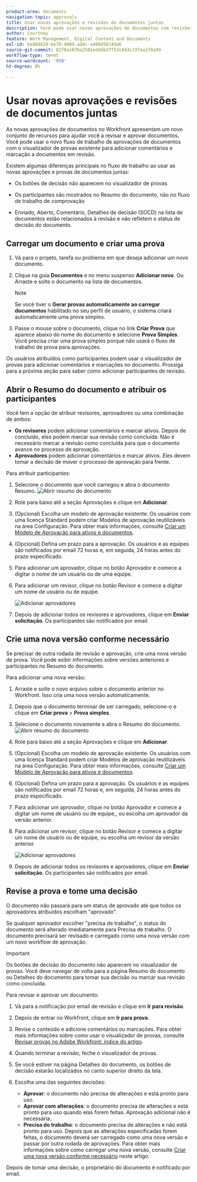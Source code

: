 ```yaml
---
product-area: documents
navigation-topic: approvals
title: Usar novas aprovações e revisões de documentos juntas
description: Você pode usar novas aprovações de documentos com revisões.
author: Courtney
feature: Work Management, Digital Content and Documents
exl-id: be484629-6e70-4809-ad4c-a489d5814da6
source-git-commit: 8270a107ba2501eddbb27f52c843c337aa1f8a99
workflow-type: tm+mt
source-wordcount: '950'
ht-degree: 0%

---
```


# Usar novas aprovações e revisões de documentos juntas

As novas aprovações de documentos no Workfront apresentam um novo conjunto de recursos para ajudar você a revisar e aprovar documentos. Você pode usar o novo fluxo de trabalho de aprovações de documentos com o visualizador de provas existente para adicionar comentários e marcação a documentos em revisão.

Existem algumas diferenças principais no fluxo de trabalho ao usar as novas aprovações e provas de documentos juntas:

* Os botões de decisão não aparecem no visualizador de provas

* Os participantes são mostrados no Resumo do documento, não no fluxo de trabalho de comprovação

* Enviado, Aberto, Comentário, Detalhes de decisão (SOCD) na lista de documentos estão relacionados à revisão e não refletem o status de decisão do documento.

## Carregar um documento e criar uma prova

1. Vá para o projeto, tarefa ou problema em que deseja adicionar um novo documento.
1. Clique na guia **Documentos** e no menu suspenso **Adicionar novo**.
Ou
Arraste e solte o documento na lista de documentos.

   >[!NOTE]
   >
   >Se você tiver o **Gerar provas automaticamente ao carregar documentos** habilitado no seu perfil de usuário, o sistema criará automaticamente uma prova simples.

1. Passe o mouse sobre o documento, clique no link **Criar Prova** que aparece abaixo do nome do documento e selecione **Prova Simples**. Você precisa criar uma prova simples porque não usará o fluxo de trabalho de prova para aprovações.

Os usuários atribuídos como participantes podem usar o visualizador de provas para adicionar comentários e marcações no documento. Prossiga para a próxima seção para saber como adicionar participantes de revisão.

## Abrir o Resumo do documento e atribuir os participantes

Você tem a opção de atribuir revisores, aprovadores ou uma combinação de ambos:

* **Os revisores** podem adicionar comentários e marcar ativos. Depois de concluído, eles podem marcar sua revisão como concluída. Não é necessário marcar a revisão como concluída para que o documento avance no processo de aprovação.
* **Aprovadores** podem adicionar comentários e marcar ativos. Eles devem tomar a decisão de mover o processo de aprovação para frente.

Para atribuir participantes:

1. Selecione o documento que você carregou e abra o documento Resumo.
   ![Abrir resumo do documento](assets/open-doc-summary.png)

1. Role para baixo até a seção Aprovações e clique em **Adicionar**.

1. (Opcional) Escolha um modelo de aprovação existente. Os usuários com uma licença Standard podem criar Modelos de aprovação reutilizáveis na área Configuração. Para obter mais informações, consulte [Criar um Modelo de Aprovação para ativos e documentos](/help/quicksilver/review-and-approve-work/document-reviews-and-approvals/manage-document-approvals/create-approval-template.md).

1. (Opcional) Defina um prazo para a aprovação. Os usuários e as equipes são notificados por email 72 horas e, em seguida, 24 horas antes do prazo especificado.

1. Para adicionar um aprovador, clique no botão Aprovador e comece a digitar o nome de um usuário ou de uma equipe.

1. Para adicionar um revisor, clique no botão Revisor e comece a digitar um nome de usuário ou de equipe.

   ![Adicionar aprovadores](assets/add-approvers.png)

1. Depois de adicionar todos os revisores e aprovadores, clique em **Enviar solicitação**. Os participantes são notificados por email.

## Crie uma nova versão conforme necessário

Se precisar de outra rodada de revisão e aprovação, crie uma nova versão de prova.  <!-- and add the previous participants, new participants, or a mix of both. --> Você pode exibir informações sobre versões anteriores e participantes no Resumo do documento.

Para adicionar uma nova versão:

1. Arraste e solte o novo arquivo sobre o documento anterior no Workfront. Isso cria uma nova versão automaticamente.

1. Depois que o documento terminar de ser carregado, selecione-o e clique em **Criar prova** > **Prova simples**.

1. Selecione o documento novamente e abra o Resumo do documento.
   ![Abrir resumo do documento](assets/open-doc-summary.png)

1. Role para baixo até a seção Aprovações e clique em **Adicionar**.

1. (Opcional) Escolha um modelo de aprovação existente. Os usuários com uma licença Standard podem criar Modelos de aprovação reutilizáveis na área Configuração. Para obter mais informações, consulte [Criar um Modelo de Aprovação para ativos e documentos](/help/quicksilver/review-and-approve-work/document-reviews-and-approvals/manage-document-approvals/create-approval-template.md).

1. (Opcional) Defina um prazo para a aprovação. Os usuários e as equipes são notificados por email 72 horas e, em seguida, 24 horas antes do prazo especificado.

1. Para adicionar um aprovador, clique no botão Aprovador e comece a digitar um nome de usuário ou de equipe,<span class="preview">, ou escolha um aprovador da versão anterior.</span>

1. Para adicionar um revisor, clique no botão Revisor e comece a digitar um nome de usuário ou de equipe, <span class="preview">ou escolha um revisor da versão anterior. </span>

   ![Adicionar aprovadores](assets/add-approvers.png)

1. Depois de adicionar todos os revisores e aprovadores, clique em **Enviar solicitação**. Os participantes são notificados por email.

<!-- add info about reusing previous participants once released -->


## Revise a prova e tome uma decisão

O documento não passará para um status de aprovado até que todos os aprovadores atribuídos escolham &quot;aprovado&quot;.

Se qualquer aprovador escolher &quot;precisa de trabalho&quot;, o status do documento será alterado imediatamente para Precisa de trabalho. O documento precisará ser revisado e carregado como uma nova versão com um novo workflow de aprovação.

>[!IMPORTANT]
>
>Os botões de decisão do documento não aparecem no visualizador de provas. Você deve navegar de volta para a página Resumo do documento ou Detalhes do documento para tomar sua decisão ou marcar sua revisão como concluída.

Para revisar e aprovar um documento:

1. Vá para a notificação por email de revisão e clique em **Ir para revisão**.

1. Depois de entrar no Workfront, clique em **Ir para prova**.

1. Revise o conteúdo e adicione comentários ou marcações. Para obter mais informações sobre como usar o visualizador de provas, consulte [Revisar provas no Adobe Workfront: índice do artigo](/help/quicksilver/review-and-approve-work/proofing/reviewing-proofs-within-workfront/review-proofs-in-wf.md).

1. Quando terminar a revisão, feche o visualizador de provas.

1. Se você estiver na página Detalhes do documento, os botões de decisão estarão localizados no canto superior direito da tela.

1. Escolha uma das seguintes decisões:

   * **Aprovar**: o documento não precisa de alterações e está pronto para uso.
   * **Aprovar com alterações**: o documento precisa de alterações e está pronto para uso quando elas forem feitas. Aprovação adicional não é necessária.
   * **Precisa do trabalho**: o documento precisa de alterações e não está pronto para uso. Depois que as alterações especificadas forem feitas, o documento deverá ser carregado como uma nova versão e passar por outra rodada de aprovações. Para obter mais informações sobre como carregar uma nova versão, consulte [Criar uma nova versão conforme necessário](#create-a-new-version-as-needed) neste artigo.

Depois de tomar uma decisão, o proprietário do documento é notificado por email.
